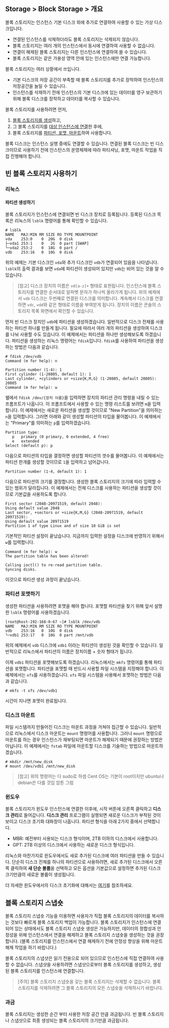## Storage > Block Storage > 개요

블록 스토리지는 인스턴스 기본 디스크 외에 추가로 연결하여 사용할 수 있는 가상 디스크입니다.

- 연결된 인스턴스를 삭제하더라도 블록 스토리지는 삭제되지 않습니다.
- 블록 스토리지는 여러 개의 인스턴스에서 동시에 연결하여 사용할 수 없습니다.
- 연결이 해제된 블록 스토리지는 다른 인스턴스에 연결하여 쓸 수 있습니다.
- 블록 스토리지는 같은 가용성 영역 안에 있는 인스턴스에만 연결 가능합니다.

블록 스토리지는 여러 상황에서 쓰입니다.

- 기본 디스크의 저장 공간이 부족할 때 블록 스토리지를 추가로 장착하여 인스턴스의 저장공간을 늘일 수 있습니다.
- 인스턴스를 삭제하기 전에 인스턴스의 기본 디스크에 있는 데이터를 영구 보관하기 위해 블록 디스크를 장착하고 데이터를 복사할 수 있습니다.

블록 스토리지를 사용하려면 먼저,

1. [블록 스토리지를 생성](/Storage/Block%20Storage/ko/console-guide/#_1)하고,
2. 그 블록 스토리지를 [대상 인스턴스에 연결](/Storage/Block%20Storage/ko/console-guide/#_4)한 후에,
3. 블록 스토리지를 [파티션, 포맷, 마운트](#_1)하여 사용합니다.

블록 디스크는 인스턴스 실행 중에도 연결할 수 있습니다. 연결된 블록 디스크는 빈 디스크이므로 사용하기 전에 인스턴스의 운영체제에 따라 파티셔닝, 포맷, 마운트 작업을 직접 진행해야 합니다.


## 빈 블록 스토리지 사용하기
### 리눅스
#### 파티션 생성하기
블록 스토리지가 인스턴스에 연결되면 빈 디스크 장치로 등록됩니다. 등록된 디스크 목록은 리눅스의 `lsblk` 명령어를 통해 확인할 수 있습니다.
```
# lsblk
NAME   MAJ:MIN RM SIZE RO TYPE MOUNTPOINT
vda    253:0    0  20G  0 disk
├─vda1 253:1    0   2G  0 part [SWAP]
└─vda2 253:2    0  18G  0 part /
vdb    253:16   0  10G  0 disk
```
위의 예제는 기본 디스크인 `vda`와 추가 디스크인 `vdb`가 연결되어 있음을 나타냅니다. `lsblk`의 출력 결과를 보면 `vda`에 파티션이 생성되어 있지만 `vdb`는 비어 있는 것을 알 수 있습니다.

> [참고] 디스크 장치의 이름은 `vd[a-z]+` 형태로 표현됩니다. 인스턴스에 블록 스토리지를 연결한 순서대로 알파벳 문자가 하나씩 올라가게 됩니다. 위의 예제에서 `vdb` 디스크는 두번째로 연결된 디스크를 의미합니다. 계속해서 디스크를 연결하면 `vdc`, `vdd`와 같은 형태로 이름을 부여받게 됩니다. 장치의 이름은 콘솔의 스토리지 목록 화면에서 확인할 수 있습니다.

먼저 빈 디스크 장치인 `vdb`에 파티션을 생성하겠습니다. 일반적으로 디스크 전체를 사용하는 파티션 하나를 만들게 됩니다. 필요에 따라서 여러 개의 파티션을 생성하여 디스크를 나눠 사용할 수도 있습니다. 이 예제에서는 파티션을 하나만 생성해보도록 하겠습니다. 파티션을 생성하는 리눅스 명령어는 `fdisk`입니다. `fdisk`를 사용하여 파티션을 생성하는 방법은 다음과 같습니다.
```
# fdisk /dev/vdb
Command (m for help): n

Partition number (1-4): 1
First cylinder (1-20805, default 1): 1
Last cylinder, +cylinders or +size{K,M,G} (1-20805, default 20805): 20805
Command (m for help): w
```
쉘에서 `fdisk /dev/{장치 이름}`을 입력하면 장치의 파티션 관리 명령을 내릴 수 있는 프롬프트가 나옵니다. 이 프롬프트에서 사용할 수 있는 명령 리스트를 보려면 `m`을 입력합니다. 이 예제에서는 새로운 파티션을 생성할 것이므로 "New Partition"을 의미하는 `n`을 입력합니다. 그러면 아래와 같이 생성할 파티션의 타입을 물어봅니다. 이 예제에서는 "Primary"를 의미하는 `p`를 입력하겠습니다.
```
Partition type:
   p   primary (0 primary, 0 extended, 4 free)
   e   extended
Select (default p): p
```
다음으로 파티션의 타입을 결정하면 생성할 파티션의 갯수를 물어봅니다. 이 예제에서는 파티션 한개를 생성할 것이므로 `1`을 입력하고 넘어갑니다.
```
Partition number (1-4, default 1): 1
```
다음으로 파티션의 크기를 결정합니다. 생성한 블록 스토리지의 크기에 따라 입력할 수 있는 범위가 달라집니다. 이 예제에서는 전체 디스크를 사용하는 파티션을 생성할 것이므로 기본값을 사용하도록 합니다.
```
First sector (2048-20971519, default 2048):
Using default value 2048
Last sector, +sectors or +size{K,M,G} (2048-20971519, default 20971519):
Using default value 20971519
Partition 1 of type Linux and of size 10 GiB is set
```
기본적인 파티션 설정이 끝났습니다. 지금까지 입력한 설정을 디스크에 반영하기 위해서 `w`를 입력합니다.
```
Command (m for help): w
The partition table has been altered!

Calling ioctl() to re-read partition table.
Syncing disks.
```
이것으로 파티션 생성 과정이 끝났습니다.

### 파티션 포맷하기
생성한 파티션을 사용하려면 포맷을 해야 합니다. 포맷할 파티션을 찾기 위해 앞서 설명한 `lsblk` 명령어를 사용하겠습니다.
```
[root@host-192-168-0-67 ~]# lsblk /dev/vdb
NAME   MAJ:MIN RM SIZE RO TYPE MOUNTPOINT
vdb    253:16   0  10G  0 disk
└─vdb1 253:17   0  10G  0 part /mnt/vdb
```
위의 예제에서 `vdb` 디스크에 `vdb1` 이라는 파티션이 생성된 것을 확인할 수 있습니다. 일반적으로 리눅스에서 파티션의 이름은 장치이름 + 숫자 형태가 됩니다.

이제 `vdb1` 파티션을 포맷해보도록 하겠습니다. 리눅스에서는 `mkfs` 명령어를 통해 파티션을 포맷합니다. 파티션을 포맷할 때 반드시 사용할 파일 시스템을 지정해야 합니다. 이 예제에서는 `xfs`를 사용하겠습니다. `xfs` 파일 시스템을 사용해서 포맷하는 방법은 다음과 같습니다.
```
# mkfs -t xfs /dev/vdb1
```
시간이 지나면 포맷이 완료됩니다.

### 디스크 마운트
파일 시스템까지 만들어진 디스크는 마운트 과정을 거쳐야 접근할 수 있습니다. 일반적으로 리눅스에서 디스크 마운트는 `mount` 명령어를 사용합니다. 그러나 `mount` 명령으로 마운트를 하는 경우 인스턴스가 재부팅되면 마운트가 해제되기 때문에 권장하는 방법은 아닙니다. 이 예제에서는 `fstab` 파일에 마운트할 디스크를 기술하는 방법으로 마운트하겠습니다.

	# mkdir /mnt/new_disk
	# mount /dev/vdb1 /mnt/new_disk


> [참고] 위의 명령어는 다 sudo로 하셈 Cent OS는 기본이 root이지만 ubuntu나 debian은 다를 것임 암튼 그럼

### 윈도우

블록 스토리지가 윈도우 인스턴스에 연결한 이후에, 시작 버튼에 오른쪽 클릭하고 **디스크 관리**로 들어갑니다. **디스크 관리** 프로그램이 실행되면 새로운 디스크가 부착된 것이 보이고 디스크 초기화 대화창이 나옵니다. 파티션 형식을 아래 2가지 중에서 선택합니다.

* MBR: 예전부터 사용되는 디스크 형식이며, 2TB 이하의 디스크에서 사용합니다.
* GPT: 2TB 이상의 디스크에서 사용하는 새로운 디스크 형식입니다.

리눅스와 마찬가지로 윈도우에서도 새로 추가된 디스크에 여러 파티션을 만들 수 있습니다. 단순히 디스크 전체를 하나의 파티션으로 사용하려면, 새로 추가된 디스크에서 오른쪽 클릭하여 **새 단순 볼륨**을 선택하고 모든 옵션을 기본값으로 설정하면 추가된 디스크 크기만큼의 새로운 볼륨이 생성됩니다.

더 자세한 윈도우에서의 디스크 초기화에 대해서는 [여기](https://docs.microsoft.com/ko-kr/windows-server/storage/disk-management/initialize-new-disks)를 참조하세요.


## 블록 스토리지 스냅숏

블록 스토리지 스냅숏 기능을 이용하면 사용자가 직접 블록 스토리지의 데이터를 복사하는 것보다 빠르게 블록 스토리지 백업이 가능합니다. 블록 스토리지가 인스턴스에 연결되어 있는 상태에서도 블록 스토리지 스냅숏 생성은 가능하지만, 데이터의 정합성과 안정성을 위해 인스턴스에서 연결을 해제하고 블록 스토리지 스냅숏을 생성하는 것을 권장합니다. (블록 스토리지를 인스턴스에서 연결 해제하기 전에 안정성 향상을 위해 마운트 해제 작업을 하기 바랍니다.)

블록 스토리지의 스냅샷은 읽기 전용으로 되어 있으므로 인스턴스에 직접 연결하여 사용할 수 없습니다. 스냅샷을 사용하려면 스냅샷으로부터 블록 스토리지를 생성하고, 생성된 블록 스토리지를 인스턴스에 연결합니다.

> [주의]
블록 스토리지 스냅숏을 갖는 블록 스토리지는 삭제할 수 없습니다. 블록 스토리지를 삭제하려면 그 블록 스토리지의 모든 스냅숏을 삭제하시기 바랍니다.

### 과금

블록 스토리지는 생성한 순간 부터 사용한 저장 공간 만큼 과금됩니다. 빈 블록 스토리지나 스냅샷으로 최종 생성되는 블록 스토리지의 크기만큼 과금됩니다.
